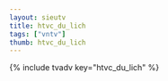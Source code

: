 ```yaml
--- 
layout: sieutv
title: htvc_du_lich
tags: ["vntv"]
thumb: htvc_du_lich
---
```

{% include tvadv key="htvc_du_lich" %}

